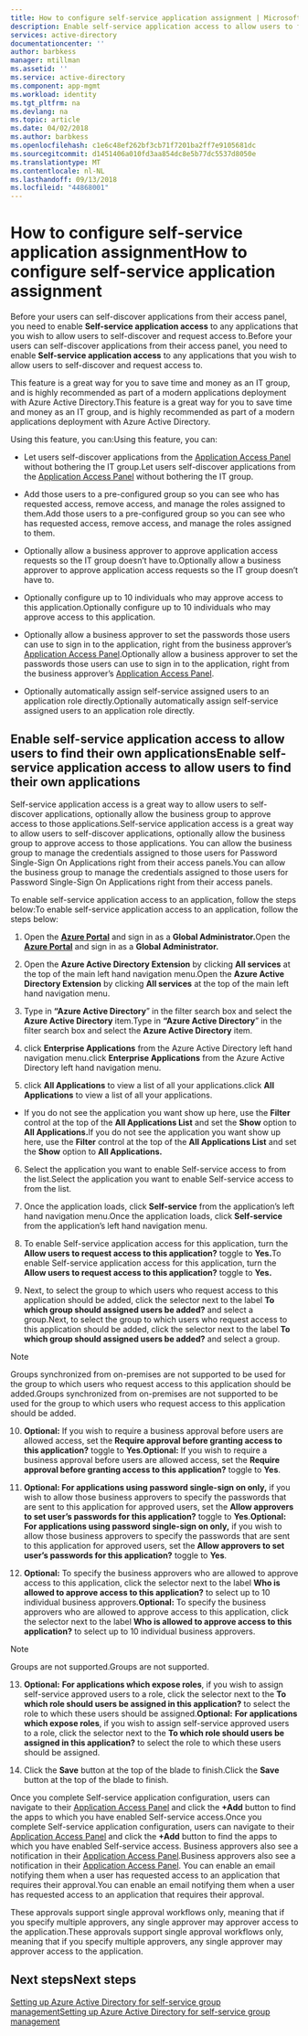 ```yaml
---
title: How to configure self-service application assignment | Microsoft Docs
description: Enable self-service application access to allow users to find their own applications
services: active-directory
documentationcenter: ''
author: barbkess
manager: mtillman
ms.assetid: ''
ms.service: active-directory
ms.component: app-mgmt
ms.workload: identity
ms.tgt_pltfrm: na
ms.devlang: na
ms.topic: article
ms.date: 04/02/2018
ms.author: barbkess
ms.openlocfilehash: c1e6c48ef262bf3cb71f7201ba2ff7e9105681dc
ms.sourcegitcommit: d1451406a010fd3aa854dc8e5b77dc5537d8050e
ms.translationtype: MT
ms.contentlocale: nl-NL
ms.lasthandoff: 09/13/2018
ms.locfileid: "44868001"
---
```

# <a name="how-to-configure-self-service-application-assignment"></a><span data-ttu-id="2c8f5-103">How to configure self-service application assignment</span><span class="sxs-lookup"><span data-stu-id="2c8f5-103">How to configure self-service application assignment</span></span>

<span data-ttu-id="2c8f5-104">Before your users can self-discover applications from their access panel, you need to enable **Self-service application access** to any applications that you wish to allow users to self-discover and request access to.</span><span class="sxs-lookup"><span data-stu-id="2c8f5-104">Before your users can self-discover applications from their access panel, you need to enable **Self-service application access** to any applications that you wish to allow users to self-discover and request access to.</span></span>

<span data-ttu-id="2c8f5-105">This feature is a great way for you to save time and money as an IT group, and is highly recommended as part of a modern applications deployment with Azure Active Directory.</span><span class="sxs-lookup"><span data-stu-id="2c8f5-105">This feature is a great way for you to save time and money as an IT group, and is highly recommended as part of a modern applications deployment with Azure Active Directory.</span></span>

<span data-ttu-id="2c8f5-106">Using this feature, you can:</span><span class="sxs-lookup"><span data-stu-id="2c8f5-106">Using this feature, you can:</span></span>

-   <span data-ttu-id="2c8f5-107">Let users self-discover applications from the [Application Access Panel](https://myapps.microsoft.com/) without bothering the IT group.</span><span class="sxs-lookup"><span data-stu-id="2c8f5-107">Let users self-discover applications from the [Application Access Panel](https://myapps.microsoft.com/) without bothering the IT group.</span></span>

-   <span data-ttu-id="2c8f5-108">Add those users to a pre-configured group so you can see who has requested access, remove access, and manage the roles assigned to them.</span><span class="sxs-lookup"><span data-stu-id="2c8f5-108">Add those users to a pre-configured group so you can see who has requested access, remove access, and manage the roles assigned to them.</span></span>

-   <span data-ttu-id="2c8f5-109">Optionally allow a business approver to approve application access requests so the IT group doesn’t have to.</span><span class="sxs-lookup"><span data-stu-id="2c8f5-109">Optionally allow a business approver to approve application access requests so the IT group doesn’t have to.</span></span>

-   <span data-ttu-id="2c8f5-110">Optionally configure up to 10 individuals who may approve access to this application.</span><span class="sxs-lookup"><span data-stu-id="2c8f5-110">Optionally configure up to 10 individuals who may approve access to this application.</span></span>

-   <span data-ttu-id="2c8f5-111">Optionally allow a business approver to set the passwords those users can use to sign in to the application, right from the business approver’s [Application Access Panel](https://myapps.microsoft.com/).</span><span class="sxs-lookup"><span data-stu-id="2c8f5-111">Optionally allow a business approver to set the passwords those users can use to sign in to the application, right from the business approver’s [Application Access Panel](https://myapps.microsoft.com/).</span></span>

-   <span data-ttu-id="2c8f5-112">Optionally automatically assign self-service assigned users to an application role directly.</span><span class="sxs-lookup"><span data-stu-id="2c8f5-112">Optionally automatically assign self-service assigned users to an application role directly.</span></span>

## <a name="enable-self-service-application-access-to-allow-users-to-find-their-own-applications"></a><span data-ttu-id="2c8f5-113">Enable self-service application access to allow users to find their own applications</span><span class="sxs-lookup"><span data-stu-id="2c8f5-113">Enable self-service application access to allow users to find their own applications</span></span>

<span data-ttu-id="2c8f5-114">Self-service application access is a great way to allow users to self-discover applications, optionally allow the business group to approve access to those applications.</span><span class="sxs-lookup"><span data-stu-id="2c8f5-114">Self-service application access is a great way to allow users to self-discover applications, optionally allow the business group to approve access to those applications.</span></span> <span data-ttu-id="2c8f5-115">You can allow the business group to manage the credentials assigned to those users for Password Single-Sign On Applications right from their access panels.</span><span class="sxs-lookup"><span data-stu-id="2c8f5-115">You can allow the business group to manage the credentials assigned to those users for Password Single-Sign On Applications right from their access panels.</span></span>

<span data-ttu-id="2c8f5-116">To enable self-service application access to an application, follow the steps below:</span><span class="sxs-lookup"><span data-stu-id="2c8f5-116">To enable self-service application access to an application, follow the steps below:</span></span>

1.  <span data-ttu-id="2c8f5-117">Open the [**Azure Portal**](https://portal.azure.com/) and sign in as a **Global Administrator.**</span><span class="sxs-lookup"><span data-stu-id="2c8f5-117">Open the [**Azure Portal**](https://portal.azure.com/) and sign in as a **Global Administrator.**</span></span>

2.  <span data-ttu-id="2c8f5-118">Open the **Azure Active Directory Extension** by clicking **All services** at the top of the main left hand navigation menu.</span><span class="sxs-lookup"><span data-stu-id="2c8f5-118">Open the **Azure Active Directory Extension** by clicking **All services** at the top of the main left hand navigation menu.</span></span>

3.  <span data-ttu-id="2c8f5-119">Type in **“Azure Active Directory**” in the filter search box and select the **Azure Active Directory** item.</span><span class="sxs-lookup"><span data-stu-id="2c8f5-119">Type in **“Azure Active Directory**” in the filter search box and select the **Azure Active Directory** item.</span></span>

4.  <span data-ttu-id="2c8f5-120">click **Enterprise Applications** from the Azure Active Directory left hand navigation menu.</span><span class="sxs-lookup"><span data-stu-id="2c8f5-120">click **Enterprise Applications** from the Azure Active Directory left hand navigation menu.</span></span>

5.  <span data-ttu-id="2c8f5-121">click **All Applications** to view a list of all your applications.</span><span class="sxs-lookup"><span data-stu-id="2c8f5-121">click **All Applications** to view a list of all your applications.</span></span>

  * <span data-ttu-id="2c8f5-122">If you do not see the application you want show up here, use the **Filter** control at the top of the **All Applications List** and set the **Show** option to **All Applications.**</span><span class="sxs-lookup"><span data-stu-id="2c8f5-122">If you do not see the application you want show up here, use the **Filter** control at the top of the **All Applications List** and set the **Show** option to **All Applications.**</span></span>

6.  <span data-ttu-id="2c8f5-123">Select the application you want to enable Self-service access to from the list.</span><span class="sxs-lookup"><span data-stu-id="2c8f5-123">Select the application you want to enable Self-service access to from the list.</span></span>

7.  <span data-ttu-id="2c8f5-124">Once the application loads, click **Self-service** from the application’s left hand navigation menu.</span><span class="sxs-lookup"><span data-stu-id="2c8f5-124">Once the application loads, click **Self-service** from the application’s left hand navigation menu.</span></span>

8.  <span data-ttu-id="2c8f5-125">To enable Self-service application access for this application, turn the **Allow users to request access to this application?** toggle to **Yes.**</span><span class="sxs-lookup"><span data-stu-id="2c8f5-125">To enable Self-service application access for this application, turn the **Allow users to request access to this application?** toggle to **Yes.**</span></span>

9.  <span data-ttu-id="2c8f5-126">Next, to select the group to which users who request access to this application should be added, click the selector next to the label **To which group should assigned users be added?** and select a group.</span><span class="sxs-lookup"><span data-stu-id="2c8f5-126">Next, to select the group to which users who request access to this application should be added, click the selector next to the label **To which group should assigned users be added?** and select a group.</span></span>
  
  > [!NOTE]
  > <span data-ttu-id="2c8f5-127">Groups synchronized from on-premises are not supported to be used for the group to which users who request access to this application should be added.</span><span class="sxs-lookup"><span data-stu-id="2c8f5-127">Groups synchronized from on-premises are not supported to be used for the group to which users who request access to this application should be added.</span></span>
  
10. <span data-ttu-id="2c8f5-128">**Optional:** If you wish to require a business approval before users are allowed access, set the **Require approval before granting access to this application?** toggle to **Yes**.</span><span class="sxs-lookup"><span data-stu-id="2c8f5-128">**Optional:** If you wish to require a business approval before users are allowed access, set the **Require approval before granting access to this application?** toggle to **Yes**.</span></span>

11. <span data-ttu-id="2c8f5-129">**Optional: For applications using password single-sign on only,** if you wish to allow those business approvers to specify the passwords that are sent to this application for approved users, set the **Allow approvers to set user’s passwords for this application?** toggle to **Yes**.</span><span class="sxs-lookup"><span data-stu-id="2c8f5-129">**Optional: For applications using password single-sign on only,** if you wish to allow those business approvers to specify the passwords that are sent to this application for approved users, set the **Allow approvers to set user’s passwords for this application?** toggle to **Yes**.</span></span>

12. <span data-ttu-id="2c8f5-130">**Optional:** To specify the business approvers who are allowed to approve access to this application, click the selector next to the label **Who is allowed to approve access to this application?** to select up to 10 individual business approvers.</span><span class="sxs-lookup"><span data-stu-id="2c8f5-130">**Optional:** To specify the business approvers who are allowed to approve access to this application, click the selector next to the label **Who is allowed to approve access to this application?** to select up to 10 individual business approvers.</span></span>

   >[!NOTE]
   ><span data-ttu-id="2c8f5-131">Groups are not supported.</span><span class="sxs-lookup"><span data-stu-id="2c8f5-131">Groups are not supported.</span></span>
   >
   >

13. <span data-ttu-id="2c8f5-132">**Optional:** **For applications which expose roles**, if you wish to assign self-service approved users to a role, click the selector next to the **To which role should users be assigned in this application?** to select the role to which these users should be assigned.</span><span class="sxs-lookup"><span data-stu-id="2c8f5-132">**Optional:** **For applications which expose roles**, if you wish to assign self-service approved users to a role, click the selector next to the **To which role should users be assigned in this application?** to select the role to which these users should be assigned.</span></span>

14. <span data-ttu-id="2c8f5-133">Click the **Save** button at the top of the blade to finish.</span><span class="sxs-lookup"><span data-stu-id="2c8f5-133">Click the **Save** button at the top of the blade to finish.</span></span>

<span data-ttu-id="2c8f5-134">Once you complete Self-service application configuration, users can navigate to their [Application Access Panel](https://myapps.microsoft.com/) and click the **+Add** button to find the apps to which you have enabled Self-service access.</span><span class="sxs-lookup"><span data-stu-id="2c8f5-134">Once you complete Self-service application configuration, users can navigate to their [Application Access Panel](https://myapps.microsoft.com/) and click the **+Add** button to find the apps to which you have enabled Self-service access.</span></span> <span data-ttu-id="2c8f5-135">Business approvers also see a notification in their [Application Access Panel](https://myapps.microsoft.com/).</span><span class="sxs-lookup"><span data-stu-id="2c8f5-135">Business approvers also see a notification in their [Application Access Panel](https://myapps.microsoft.com/).</span></span> <span data-ttu-id="2c8f5-136">You can enable an email notifying them when a user has requested access to an application that requires their approval.</span><span class="sxs-lookup"><span data-stu-id="2c8f5-136">You can enable an email notifying them when a user has requested access to an application that requires their approval.</span></span> 

<span data-ttu-id="2c8f5-137">These approvals support single approval workflows only, meaning that if you specify multiple approvers, any single approver may approver access to the application.</span><span class="sxs-lookup"><span data-stu-id="2c8f5-137">These approvals support single approval workflows only, meaning that if you specify multiple approvers, any single approver may approver access to the application.</span></span>

## <a name="next-steps"></a><span data-ttu-id="2c8f5-138">Next steps</span><span class="sxs-lookup"><span data-stu-id="2c8f5-138">Next steps</span></span>
[<span data-ttu-id="2c8f5-139">Setting up Azure Active Directory for self-service group management</span><span class="sxs-lookup"><span data-stu-id="2c8f5-139">Setting up Azure Active Directory for self-service group management</span></span>](../users-groups-roles/groups-self-service-management.md)
